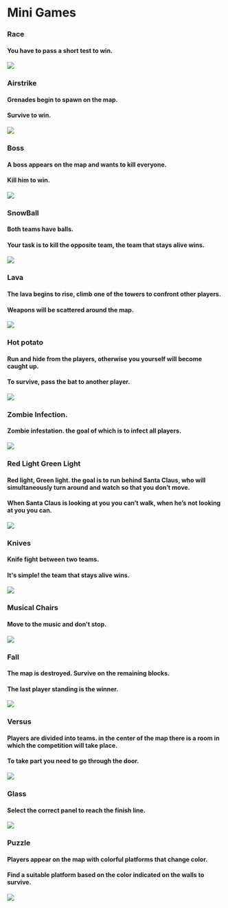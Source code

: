 # Mini Games               
### Race
#### You have to pass a short test to win.
![](https://github.com/Tert122/-/assets/158254093/81c0e383-e334-4b05-a328-5675a55b10f2) 

### Airstrike
#### Grenades begin to spawn on the map.
#### Survive to win.
![](https://github.com/Tert122/-/assets/158254093/98ea550c-295e-4b9d-bfa5-1242c8ec6d98)

### Boss
#### A boss appears on the map and wants to kill everyone.
#### Kill him to win.
![](https://github.com/Tert122/-/assets/158254093/288b0204-b939-4a2d-b5aa-894665b66905)

### SnowBall
#### Both teams have balls.
#### Your task is to kill the opposite team, the team that stays alive wins.
![](https://github.com/Tert122/-/assets/158254093/abdccb02-36fb-4d90-abf2-092946cd139c)

### Lava
#### The lava begins to rise, climb one of the towers to confront other players.
#### Weapons will be scattered around the map.
![](https://github.com/Tert122/-/assets/158254093/163644c8-aa90-40dd-999e-62a5286dbde9)

### Hot potato
#### Run and hide from the players, otherwise you yourself will become caught up.
#### To survive, pass the bat to another player.
![](https://github.com/Tert122/-/assets/158254093/b810d0ef-79f5-4074-bc4e-e658ffc14ac5)

### Zombie Infection.
#### Zombie infestation. the goal of which is to infect all players.
![](https://github.com/Tert122/-/assets/158254093/5354f791-ffd5-4a68-ab7f-5e13ec033b2b)

### Red Light Green Light 
#### Red light, Green light. the goal is to run behind Santa Claus, who will simultaneously turn around and watch so that you don’t move.
#### When Santa Claus is looking at you you can’t walk, when he’s not looking at you you can.
![](https://github.com/Tert122/-/assets/158254093/6a8b9fbf-734a-4ae9-945e-706792954ca7)

### Knives
#### Knife fight between two teams.
#### It's simple! the team that stays alive wins.
![](https://github.com/Tert122/-/assets/158254093/a4da7873-0024-40cd-8565-3608bbb8d9a2)

### Musical Chairs 
#### Move to the music and don't stop.
![](https://github.com/Tert122/-/assets/158254093/cae3b294-f2ef-488f-a7c3-dd2a23414443)

### Fall
#### The map is destroyed. Survive on the remaining blocks.
#### The last player standing is the winner.
![](https://github.com/Tert122/-/assets/158254093/de235555-e7ac-48dd-942c-054646620d75)

### Versus
#### Players are divided into teams. in the center of the map there is a room in which the competition will take place.
#### To take part you need to go through the door.
![](https://github.com/Tert122/-/assets/158254093/862e36e6-8e1b-4823-80c0-254b98e8a136)

### Glass
#### Select the correct panel to reach the finish line.
![](https://github.com/Tert122/-/assets/158254093/1a095896-94a7-49bc-b52d-963c82e5aa41)

### Puzzle
#### Players appear on the map with colorful platforms that change color.
#### Find a suitable platform based on the color indicated on the walls to survive.
![](https://github.com/Tert122/-/assets/158254093/440bda2c-609d-409e-bf58-6d2b2e7fa3e2)

